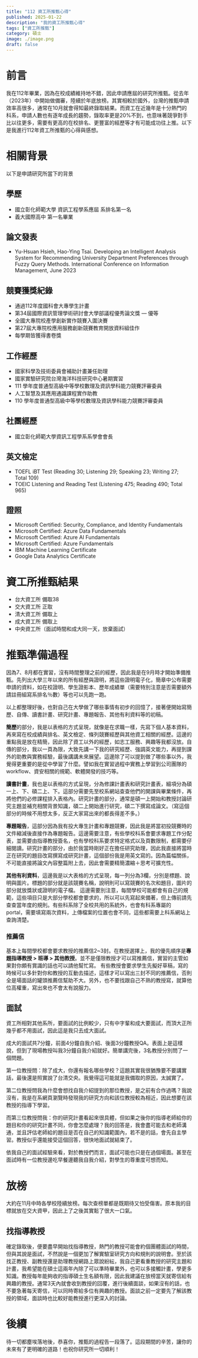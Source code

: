 ```yaml
---
title: "112 資工所推甄心得"
published: 2025-01-22
description: "我的資工所推甄心得"
tags: ["資工所推甄"]
category: 碩士
image: ./image.png
draft: false
---
```


# 前言
我在112年畢業，因為在校成績維持地不錯，因此申請應屆的研究所推甄。從去年（2023年）中開始做備審，陸續於年底放榜。其實相較於國外，台灣的推甄申請效率高很多，通常在10月就會得知最終錄取結果。而資工在近幾年是十分熱門的科系，申請人數也有逐年成長的趨勢，錄取率更是20%不到，也意味著競爭對手比以往更多，需要有更高的在校排名、更豐富的經歷等才有可能成功往上推。以下是我進行112年資工所推甄的心得與感想。

# 相關背景
以下是申請研究所當下的背景
## 學歷
- 國立彰化師範大學 資訊工程學系應屆 系排名第一名
- 義大國際高中 第一名畢業
## 論文發表 
- Yu-Hsuan Hsieh, Hao-Ying Tsai. Developing an Intelligent Analysis System for Recommending University Department Preferences through Fuzzy Query Methods. International Conference on Information Management, June 2023
## 競賽獲獎紀錄
- 通過112年度國科會大專學生計畫
- 第34屆國際資訊管理學術研討會大學部議程優秀論文獎 — 優等
- 全國大專院校產學創新實作競賽入圍決賽
- 第27屆大專院校應用服務創新競賽教育開放資料組佳作
- 每學期皆獲得書卷獎
## 工作經歷
- 國家科學及技術委員會補助計畫兼任助理
- 國家實驗研究院台灣海洋科技研究中心暑期實習
- 111 學年度普通型高級中等學校數理及資訊學科能力競賽評審委員
- 人工智慧及其應用通識課程實作助教
- 110 學年度普通型高級中等學校數理及資訊學科能力競賽評審委員
## 社團經歷
- 國立彰化師範大學資訊工程學系系學會會長
## 英文檢定
- TOEFL iBT Test (Reading 30; Listening 29; Speaking 23; Writing 27; Total 109)
- TOEIC Listening and Reading Test (Listening 475; Reading 490; Total 965)
## 證照
- Microsoft Certified: Security, Compliance, and Identity Fundamentals
- Microsoft Certified: Azure Data Fundamentals
- Microsoft Certified: Azure AI Fundamentals
- Microsoft Certified: Azure Fundamentals
- IBM Machine Learning Certificate
- Google Data Analytics Certificate
# 資工所推甄結果
- 台大資工所 備取38
- 交大資工所 正取
- 清大資工所 備取上
- 成大資工所 備取上
- 中央資工所（面試時間和成大同一天，放棄面試）
# 推甄準備過程
因為7、8月都在實習，沒有時間整理之前的經歷，因此我是在9月時才開始準備推甄。先列出大學三年以來的所有經歷與證明，將這些證明電子化，簡章中公布需要申請的資料，如在校證明、學生證影本、歷年成績單（需要特別注意是否需要額外請註冊組寫系排名％數）等也可以先跑一跑。  

以上都整理好後，也對自己在大學做了哪些事情有初步的回憶了，接著便開始寫簡歷、自傳、讀書計畫、研究計畫、專題報告、其他有利資料等的初稿。  

**簡歷**的部分，我是以表格的方式呈現，就像是在求職一樣，先寫下個人基本資料，再來寫在校成績與排名、英文檢定、條列競賽經歷與其他資工相關的經歷。這邊的重點我是放在精簡，因此除了資工以外的經歷，如志工服務、興趣等我都沒放。自傳的部分，我以一頁為限，大致先講一下我的研究經歷、強調英文能力，再提到課外的助教與實務經驗，最後講講未來展望。這邊除了可以提到做了哪些事以外，我覺得更重要的是從中學習了什麼。譬如我在實習過程中實務上學習到公司團隊的 workflow、資安相關的規範、軟體開發的技巧等。

**讀書計畫**，我也是以表格的方式呈現，分為修課計畫表和研究計畫表，細項分為碩一上、下、碩二上、下。這部分需要先至校系網站查查他們的開課與畢業條件，再將他們的必修課程排入表格內。研究計畫的部分，通常是碩一上開始和教授討論研究主題並補充相關背景知識，碩二上開始進行研究，碩二下撰寫成論文。（寫這個部分的時候不用想太多，反正大家寫出來的都長得差不多。）

**專題報告**，這部分因為我有投大專生計畫和專題競賽，因此我是將當初投競賽時的文件縮減後直接作為專題報告。這邊需要注意，有些學校科系會要求專題工作分配表，並需要由指導教授簽名，也有學校科系要求特定格式以及頁數限制，都需要仔細閱讀。研究計畫的部分，由於我當時剛好正在擔任研究助理，因此我直接將當時正在研究的題目改寫撰寫成研究計畫，這個部份我是用英文寫的。因為篇幅關係，不可能直接將論文內容整篇附上去，因此會需要精簡濃縮＋思考可擴充性。
 
**其他有利資料**，這邊我是以大表格的方式呈現，每一列分為3欄，分別是標題、說明與圖片。標題的部分就是該競賽名稱，說明則可以寫競賽的名次和題目，圖片的部分就放獎狀或證明的電子檔。 這邊需要別注意，每間學校可能都會有自己的規範，這些項目只是大部分學校都會要求的，所以可以先寫起來備著，但上傳前請先查查當年度的規則。有些科系除了全校共用的系統外，也會有科系專屬的 portal，需要填寫兩次資料，上傳檔案的位置也會不同，這些都需要上科系網站上查詢清楚。

### 推薦信
基本上每間學校都會要求教授的推薦信2~3封。在教授選擇上，我的優先順序是**專題指導教授 > 班導 > 其他教授**。並不是僅限教授才可以寫推薦信，實習的主管如果對你頗有賞識的話也可以請他幫忙寫。
有些教授會要求學生先擬好草稿，寫的時候可以多針對你和教授的互動去描述，這樣才可以寫出三封不同的推薦信，否則全是場面話的罐頭推薦信幫助不大。另外，也不要找跟自己不熟的教授寫，就算他位高權重，寫出來也不會太有說服力。
## 面試
資工所相對其他系所，要面試的比例較少，只有中字輩和成大要面試，而頂大正所幾乎都不用面試，因此這是我只去成大面試。

成大的面試共7分鐘，前面4分鐘自我介紹、後面3分鐘教授QA。表面上是這樣說，但到了現場教授叫我3分鐘自我介紹就好。簡單講完後，3名教授分別問了一個問題。

第一位教授問：除了成大，你還有報名哪些學校？這題其實我很猶豫要不要講實話，最後還是照實說了台清交央。我覺得這可能就是我備取的原因，太誠實了。

第二位教授問我為什麼會想找自我介紹提到的那位教授，是之前有合作過嗎？我說沒有，我是在系網頁瀏覽時發現我的研究方向和該位教授較為相近，因此想要在該教授的指導下學習。

而第三位教授問我：你的研究計畫看起來很具體，但如果之後你的指導老師給你的題目和你的研究計畫不同，你會怎麼處理？我的回答是，我會盡可能去和老師溝通，並且評估老師給的題目是否在自己的知識範圍內，若不是的話，會先自主學習。教授似乎還能接受這個回答，很快地面試就結束了。

依我自己的面試經驗來看，對於教授們而言，面試可能也只是在過個場面。甚至在面試時有一位教授邊吃早餐邊聽我自我介紹，對學生的尊重度可想而知。
# 放榜
大約在11月中時各學校陸續放榜。每次查榜單都是既期待又怕受傷害。原本我的目標就放在交大資甲，因此上了之後其實鬆了很大一口氣。
## 找指導教授
確定錄取後，便要盡早開始找指導教授，熱門的教授可能會約個團體面試的時間，但與其說是面試，不然說是一個更加了解實驗室研究方向和規則的說明會。至於該找正教授、副教授還是助理教授網路上眾說紛紜，我自己更看重教授的研究主題和計畫，我希望能在碩士這兩年內除了可以準時畢業外，也可以多接觸計畫，學更多知識。教授每年能夠收的指導碩士生名額有限，因此我建議在放榜當天就寄信給有興趣的教授。通常3天內就會收到教授的回覆，進行後續面談，如果沒有的話，也不要急著每天寄信，可以同時寄給多位有興趣的教授。面談之前一定要先了解該教授的領域，面談時也比較好能教授進行更深入的討論。
# 後續
待一切都塵埃落地後，恭喜你，推甄的過程告一段落了。這段期間的辛苦，讓你的未來有了更明確的道路！也祝你研究所一切順利！